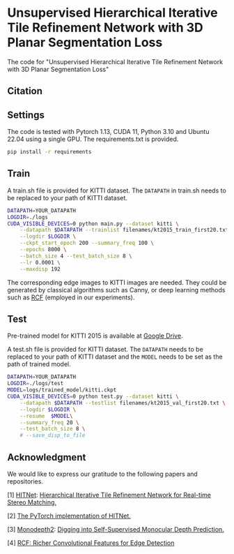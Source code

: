 # Unsupervised Hierarchical Iterative Tile Refinement Network with 3D Planar Segmentation Loss

The code for "Unsupervised Hierarchical Iterative Tile Refinement Network with 3D Planar Segmentation Loss"

## Citation


## Settings

The code is tested with Pytorch 1.13, CUDA 11, Python 3.10 and Ubuntu 22.04 using a single GPU. The requirements.txt is provided.

```sh
pip install -r requirements
```

## Train

A train.sh file is provided for KITTI dataset. The `DATAPATH` in train.sh needs to be replaced to your path of KITTI dataset.
```sh
DATAPATH=YOUR_DATAPATH
LOGDIR=./logs
CUDA_VISIBLE_DEVICES=0 python main.py --dataset kitti \
    --datapath $DATAPATH --trainlist filenames/kt2015_train_first20.txt --testlist filenames/kt2015_val_first20.txt \
    --logdir $LOGDIR \
    --ckpt_start_epoch 200 --summary_freq 100 \
    --epochs 8000 \
    --batch_size 4 --test_batch_size 8 \
    --lr 0.0001 \
    --maxdisp 192
```

The corresponding edge images to KITTI images are needed. They could be generated by classical algorithms such as Canny, or deep learning methods such as [RCF](https://github.com/yun-liu/RCF-PyTorch) (employed in our experiments).

## Test

Pre-trained model for KITTI 2015 is available at [Google Drive](https://drive.google.com/file/d/1A5naJwn9h31ogr9Oq_V1QxkF3u2cIoKu/view?usp=share_link).

A test.sh file is provided for KITTI dataset. The `DATAPATH` needs to be replaced to your path of KITTI dataset and the `MODEL` needs to be set as the path of trained model.
```sh
DATAPATH=YOUR_DATAPATH
LOGDIR=./logs/test
MODEL=logs/trained_model/kitti.ckpt
CUDA_VISIBLE_DEVICES=0 python test.py --dataset kitti \
    --datapath $DATAPATH --testlist filenames/kt2015_val_first20.txt \
    --logdir $LOGDIR \
    --resume  $MODEL\
    --summary_freq 20 \
    --test_batch_size 8 \
    # --save_disp_to_file
```

## Acknowledgment

We would like to express our gratitude to the following papers and repositories.

[1] [HITNet](https://github.com/google-research/google-research/tree/master/hitnet): [Hierarchical Iterative Tile Refinement Network for Real-time Stereo Matching.](https://arxiv.org/abs/2007.12140)

[2] [The PyTorch implementation of HITNet.](https://github.com/MJITG/PyTorch-HITNet-Hierarchical-Iterative-Tile-Refinement-Network-for-Real-time-Stereo-Matching)

[3] [Monodepth2](https://github.com/nianticlabs/monodepth2): [Digging into Self-Supervised Monocular Depth Prediction.](https://arxiv.org/abs/1806.01260)

[4] [RCF: Richer Convolutional Features for Edge Detection](https://github.com/yun-liu/RCF-PyTorch)
